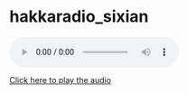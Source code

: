 # hakkaradio_sixian

<audio controls>
    <source src="https://github.com/hungshinlee/hakkaradio_sixian/raw/main/wav/75_34208_3482960-3490266.wav" type="audio/wav">
    Your browser does not support the audio element.
</audio>

[Click here to play the audio](https://raw.githubusercontent.com/your-username/your-repo-name/main/path-to-your-audio-file.wav)
